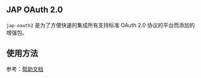 ## JAP OAuth 2.0

`jap-oauth2` 是为了方便快速的集成所有支持标准 OAuth 2.0 协议的平台而添加的增强包。

## 使用方法

参考：[帮助文档](https://justauth.plus/quickstart/jap-oauth2/)